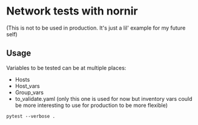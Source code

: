 # Network tests with nornir

(This is not to be used in production. It's just a lil' example for my future self)

## Usage

Variables to be tested can be at multiple places:
- Hosts
- Host_vars
- Group_vars
- to_validate.yaml (only this one is used for now but inventory vars could be more interesting to use for production to be more flexible)

`pytest --verbose .`

